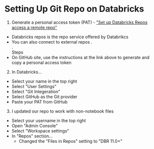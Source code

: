 # Setting Up Git Repo on Databricks

1. Generate a personal access token (PAT) - ["Set up Databricks Repos access a remote repo"](https://docs.databricks.com/repos/set-up-git-provider-access.html)
* Databricks repos is the repo service offered by Databrikcs
* You can also connect to external repos
.  
.  
Steps
* On GitHub site, use the instructions at the link above to generate and copy a personal access token

2. In Databricks...
* Select your name in the top right
* Select "User Settings"
* Select "Git Integeration"
* Select GitHub as the Git provider
* Paste your PAT from GitHub

3. I updated our repo to work with non-notebook files
* Select your username in the top right
* Open "Admin Console"
* Select "Workspace settings"
* In "Repos" section...
	- Changed the "Files in Repos" setting to "DBR 11.0+"

